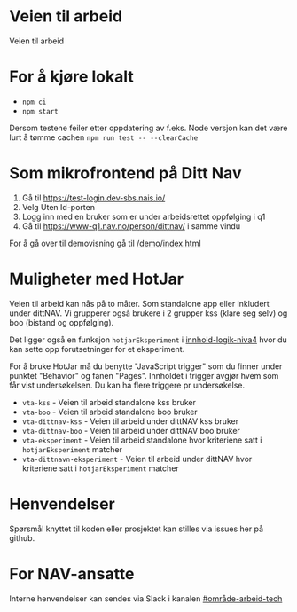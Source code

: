 # Veien til arbeid

Veien til arbeid

# For å kjøre lokalt
 
- `npm ci`
- `npm start`

Dersom testene feiler etter oppdatering av f.eks. Node versjon kan det være lurt å tømme cachen `npm run test -- --clearCache` 

# Som mikrofrontend på Ditt Nav

1. Gå til https://test-login.dev-sbs.nais.io/
2. Velg Uten Id-porten
3. Logg inn med en bruker som er under arbeidsrettet oppfølging i q1
4. Gå til https://www-q1.nav.no/person/dittnav/ i samme vindu

For å gå over til demovisning gå til [/demo/index.html](http://localhost:3002/demo/index.html)

# Muligheter med HotJar

Veien til arbeid kan nås på to måter. Som standalone app eller inkludert under dittNAV.
Vi grupperer også brukere i 2 grupper kss (klare seg selv) og boo (bistand og oppfølging).

Det ligger også en funksjon `hotjarEksperiment` i [innhold-logik-niva4](src/innhold/innhold-logikk-niva4.tsx) hvor du kan sette opp forutsetninger for et eksperiment.

For å bruke HotJar må du benytte "JavaScript trigger" som du finner under punktet "Behavior" og fanen "Pages".
Innholdet i trigger avgjør hvem som får vist undersøkelsen. Du kan ha flere triggere pr undersøkelse.

- `vta-kss` - Veien til arbeid standalone kss bruker
- `vta-boo` - Veien til arbeid standalone boo bruker
- `vta-dittnav-kss` - Veien til arbeid under dittNAV kss bruker
- `vta-dittnav-boo` - Veien til arbeid under dittNAV boo bruker
- `vta-eksperiment` - Veien til arbeid standalone hvor kriteriene satt i `hotjarEksperiment` matcher
- `vta-dittnavn-eksperiment` - Veien til arbeid under dittNAV hvor kriteriene satt i `hotjarEksperiment` matcher

# Henvendelser

Spørsmål knyttet til koden eller prosjektet kan stilles via issues her på github.

# For NAV-ansatte

Interne henvendelser kan sendes via Slack i kanalen [#område-arbeid-tech](https://nav-it.slack.com/archives/CLTFAEW75)
